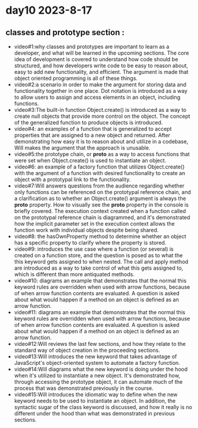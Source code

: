 # day10 2023-8-17
## classes and prototype section :
- video#1:why classes and prototypes are important to learn as a developer, and what will be learned in the upcoming sections. The core idea of development is covered to understand how code should be structured, and how developers write code to be easy to reason about, easy to add new functionality, and efficient. The argument is made that object oriented programming is all of these things.
- video#2:a scenario in order to make the argument for storing data and functionality together in one place. Dot notation is introduced as a way to allow users to assign and access elements in an object, including functions.
- video#3:The built-in function Object.create() is introduced as a way to create null objects that provide more control on the object. The concept of the generalized function to produce objects is introduced.
- video#4: an examples of a function that is generalized to accept properties that are assigned to a new object and returned. After demonstrating how easy it is to reason about and utilize in a codebase, Will makes the argument that the approach is unusable.
- video#5:the prototype chain, or __proto__ as a way to access functions that were set when Object.create() is used to instantiate an object.
- video#6: an example of a factory function that utilizes Object.create() with the argument of a function with desired functionality to create an object with a prototypal link to the functionality.
- video#7:Will answers questions from the audience regarding whether only functions can be referenced on the prototypal reference chain, and a clarification as to whether an Object.create() argument is always the __proto__ property. How to visually see the __proto__ property in the console is briefly covered. The execution context created when a function called on the prototypal reference chain is diagrammed, and it's demonstrated how the implicit parameter set in the execution context allows the function work with individual objects despite being shared.
- video#8: the hasOwnProperty method to determine whether an object has a specific property to clarify where the property is stored.
- video#9: introduces the use case where a function (or several) is created on a function store, and the question is posed as to what the this keyword gets assigned to when nested. The call and apply method are introduced as a way to take control of what this gets assigned to, which is different than more antiquated methods.
- video#10: diagrams an example that demonstrates that the normal this keyword rules are overridden when used with arrow functions, because of when arrow function contents are evaluated. A question is asked about what would happen if a method on an object is defined as an arrow function.
- video#11: diagrams an example that demonstrates that the normal this keyword rules are overridden when used with arrow functions, because of when arrow function contents are evaluated. A question is asked about what would happen if a method on an object is defined as an arrow function.
- video#12:Will reviews the last few sections, and how they relate to the standard way of object creation in the proceeding sections.
- video#13:Will introduces the new keyword that takes advantage of JavaScript's object-oriented system to automate a factory function.
- video#14:Will diagrams what the new keyword is doing under the hood when it's utilized to instantiate a new object. It's demonstrated how, through accessing the prototype object, it can automate much of the process that was demonstrated previously in the course.
- video#15:Will introduces the idiomatic way to define when the new keyword needs to be used to instantiate an object. In addition, the syntactic sugar of the class keyword is discussed, and how it really is no different under the hood than what was demonstrated in previous sections.



